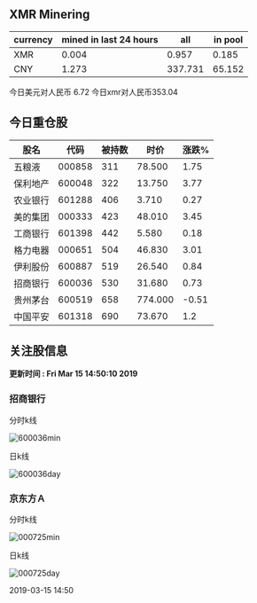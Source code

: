 ## XMR Minering

|currency|mined in last 24 hours|all|in pool|
|---|---|---|---|
|XMR|0.004|0.957|0.185|
|CNY|1.273|337.731|65.152|

今日美元对人民币 6.72	今日xmr对人民币353.04


## 今日重仓股 

|股名|代码|被持数|时价|涨跌%|
|---|---|---|---|---|
|五粮液|000858|311|78.500|1.75|
|保利地产|600048|322|13.750|3.77|
|农业银行|601288|406|3.710|0.27|
|美的集团|000333|423|48.010|3.45|
|工商银行|601398|442|5.580|0.18|
|格力电器|000651|504|46.830|3.01|
|伊利股份|600887|519|26.540|0.84|
|招商银行|600036|530|31.680|0.73|
|贵州茅台|600519|658|774.000|-0.51|
|中国平安|601318|690|73.670|1.2|

## 关注股信息
**更新时间 : Fri Mar 15 14:50:10 2019**
### 招商银行 
分时k线

![600036min](http://image.sinajs.cn/newchart/min/n/sh600036.gif)

日k线

![600036day](http://image.sinajs.cn/newchart/daily/n/sh600036.gif)

### 京东方Ａ 
分时k线

![000725min](http://image.sinajs.cn/newchart/min/n/sz000725.gif)

日k线

![000725day](http://image.sinajs.cn/newchart/daily/n/sz000725.gif)

2019-03-15 14:50